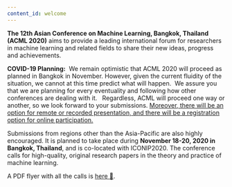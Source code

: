 ```yaml
---
content_id: welcome
---
```


**The 12th Asian Conference on Machine Learning, Bangkok, Thailand (ACML 2020)** aims to provide a leading international forum for researchers in machine learning and related fields to share their new ideas, progress and achievements.

**COVID-19 Planning:**  We remain optimistic that ACML 2020 will proceed as planned in Bangkok in November. However, given the current fluidity of the situation, we cannot at this time predict what will happen.  We assure you that we are planning for every eventuality and following how other conferences are dealing with it.   Regardless, ACML will proceed one way or another, so we look forward to your submissions. <span style="text-decoration: underline">Moreover, there will be an option for remote or recorded presentation, and there will be a registration option for online participation.</span>

Submissions from regions other than the Asia-Pacific are also highly encouraged. It is planned to take place during **November 18-20, 2020 in Bangkok, Thailand**, and is co-located with ICONIP2020. The conference calls for high-quality, original research papers in the theory and practice of machine learning.

A PDF flyer with all the calls is [here 🔖](http://acml-conf.org/2020/files/ACML2020-fullcall-v1.pdf).
